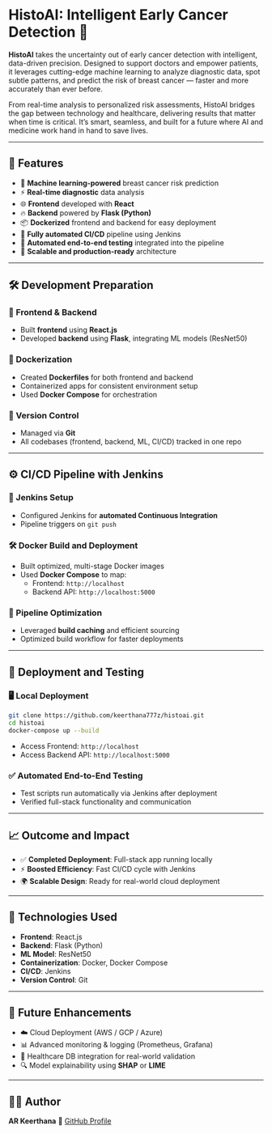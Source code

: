 
# HistoAI: Intelligent Early Cancer Detection 🧬

**HistoAI** takes the uncertainty out of early cancer detection with intelligent, data-driven precision. Designed to support doctors and empower patients, it leverages cutting-edge machine learning to analyze diagnostic data, spot subtle patterns, and predict the risk of breast cancer — faster and more accurately than ever before.

From real-time analysis to personalized risk assessments, HistoAI bridges the gap between technology and healthcare, delivering results that matter when time is critical. It’s smart, seamless, and built for a future where AI and medicine work hand in hand to save lives.

---

## 🚀 Features

- 🧠 **Machine learning-powered** breast cancer risk prediction
- ⚡ **Real-time diagnostic** data analysis
- 🌐 **Frontend** developed with **React**
- 🔥 **Backend** powered by **Flask (Python)**
- 📦 **Dockerized** frontend and backend for easy deployment
- 🔄 **Fully automated CI/CD** pipeline using Jenkins
- 🧪 **Automated end-to-end testing** integrated into the pipeline
- 🚀 **Scalable and production-ready** architecture

---

## 🛠️ Development Preparation

### 🔧 Frontend & Backend
- Built **frontend** using **React.js**
- Developed **backend** using **Flask**, integrating ML models (ResNet50)

### 🐳 Dockerization
- Created **Dockerfiles** for both frontend and backend
- Containerized apps for consistent environment setup
- Used **Docker Compose** for orchestration

### 🔁 Version Control
- Managed via **Git**
- All codebases (frontend, backend, ML, CI/CD) tracked in one repo

---

## ⚙️ CI/CD Pipeline with Jenkins

### 🧱 Jenkins Setup
- Configured Jenkins for **automated Continuous Integration**
- Pipeline triggers on `git push`

### 🛠 Docker Build and Deployment
- Built optimized, multi-stage Docker images
- Used **Docker Compose** to map:
  - Frontend: `http://localhost`
  - Backend API: `http://localhost:5000`

### 🚀 Pipeline Optimization
- Leveraged **build caching** and efficient sourcing
- Optimized build workflow for faster deployments

---

## 🧪 Deployment and Testing

### 🖥 Local Deployment

```bash
git clone https://github.com/keerthana777z/histoai.git
cd histoai
docker-compose up --build
````

* Access Frontend: `http://localhost`
* Access Backend API: `http://localhost:5000`

### ✅ Automated End-to-End Testing

* Test scripts run automatically via Jenkins after deployment
* Verified full-stack functionality and communication

---

## 📈 Outcome and Impact

* ✅ **Completed Deployment**: Full-stack app running locally
* ⚡ **Boosted Efficiency**: Fast CI/CD cycle with Jenkins
* 🌍 **Scalable Design**: Ready for real-world cloud deployment

---

## 🧰 Technologies Used

* **Frontend**: React.js
* **Backend**: Flask (Python)
* **ML Model**: ResNet50
* **Containerization**: Docker, Docker Compose
* **CI/CD**: Jenkins
* **Version Control**: Git

---

## 🌱 Future Enhancements

* ☁️ Cloud Deployment (AWS / GCP / Azure)
* 📊 Advanced monitoring & logging (Prometheus, Grafana)
* 🏥 Healthcare DB integration for real-world validation
* 🔍 Model explainability using **SHAP** or **LIME**

---

## 👩‍💻 Author

**AR Keerthana**
🔗 [GitHub Profile](https://github.com/keerthana777z)



